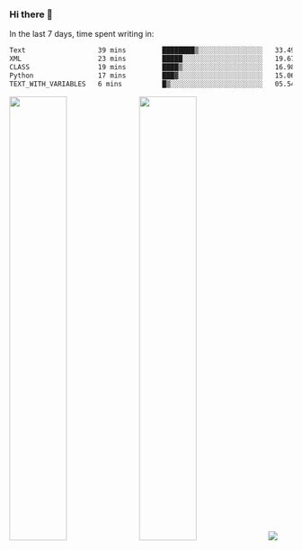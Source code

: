 ### Hi there 👋

In the last 7 days, time spent writing in:

<!--START_SECTION:waka-->

```txt
Text                  39 mins         ████████▒░░░░░░░░░░░░░░░░   33.49 %
XML                   23 mins         █████░░░░░░░░░░░░░░░░░░░░   19.67 %
CLASS                 19 mins         ████▒░░░░░░░░░░░░░░░░░░░░   16.98 %
Python                17 mins         ███▓░░░░░░░░░░░░░░░░░░░░░   15.06 %
TEXT_WITH_VARIABLES   6 mins          █▒░░░░░░░░░░░░░░░░░░░░░░░   05.54 %
```

<!--END_SECTION:waka-->

<img src="https://wakatime.com/share/@jimtje/5d0c92de-08f8-4a72-8f2f-6a9693d1e318.svg" width=45% height=45%> <img src="https://wakatime.com/share/@jimtje/501498ae-bda5-4da7-a89d-b40bcdd5556d.svg" width=45% height=45%>
![](https://hit.yhype.me/github/profile?user_id=43537315)
